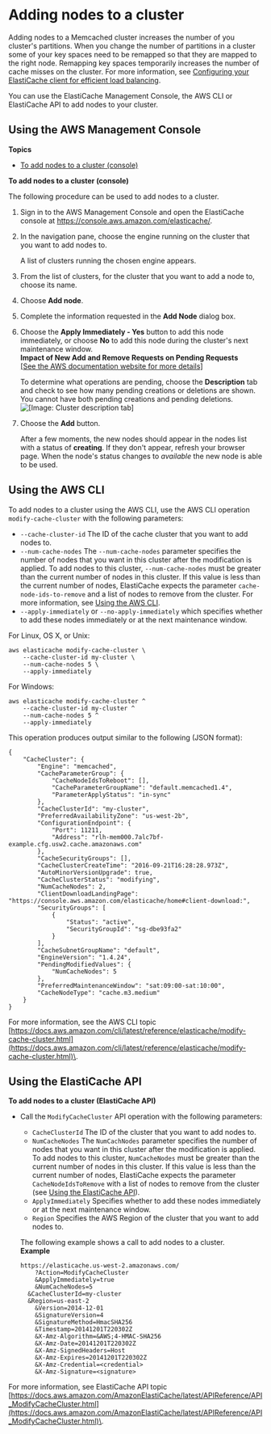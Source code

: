 # Adding nodes to a cluster<a name="Clusters.AddNode"></a>

Adding nodes to a Memcached cluster increases the number of you cluster's partitions\. When you change the number of partitions in a cluster some of your key spaces need to be remapped so that they are mapped to the right node\. Remapping key spaces temporarily increases the number of cache misses on the cluster\. For more information, see [Configuring your ElastiCache client for efficient load balancing](BestPractices.LoadBalancing.md)\.

You can use the ElastiCache Management Console, the AWS CLI or ElastiCache API to add nodes to your cluster\.

## Using the AWS Management Console<a name="Clusters.AddNode.CON"></a>

**Topics**
+ [To add nodes to a cluster \(console\)](#AddNode.CON)<a name="AddNode.CON"></a>

**To add nodes to a cluster \(console\)**

The following procedure can be used to add nodes to a cluster\.

1. Sign in to the AWS Management Console and open the ElastiCache console at [ https://console\.aws\.amazon\.com/elasticache/](https://console.aws.amazon.com/elasticache/)\.

1. In the navigation pane, choose the engine running on the cluster that you want to add nodes to\.

   A list of clusters running the chosen engine appears\.

1. From the list of clusters, for the cluster that you want to add a node to, choose its name\.

1. Choose **Add node**\.

1. Complete the information requested in the **Add Node** dialog box\.

1. Choose the **Apply Immediately \- Yes** button to add this node immediately, or choose **No** to add this node during the cluster's next maintenance window\.  
**Impact of New Add and Remove Requests on Pending Requests**    
[\[See the AWS documentation website for more details\]](http://docs.aws.amazon.com/AmazonElastiCache/latest/mem-ug/Clusters.AddNode.html)

   To determine what operations are pending, choose the **Description** tab and check to see how many pending creations or deletions are shown\. You cannot have both pending creations and pending deletions\.   
![\[Image: Cluster description tab\]](http://docs.aws.amazon.com/AmazonElastiCache/latest/mem-ug/images/ModifyCacheCluster-DescriptionTab-PendActions.png)

1. Choose the **Add** button\.

    After a few moments, the new nodes should appear in the nodes list with a status of **creating**\. If they don't appear, refresh your browser page\. When the node's status changes to *available* the new node is able to be used\.

## Using the AWS CLI<a name="Clusters.AddNode.CLI"></a>

To add nodes to a cluster using the AWS CLI, use the AWS CLI operation `modify-cache-cluster` with the following parameters:
+ `--cache-cluster-id` The ID of the cache cluster that you want to add nodes to\.
+ `--num-cache-nodes` The `--num-cache-nodes` parameter specifies the number of nodes that you want in this cluster after the modification is applied\. To add nodes to this cluster, `--num-cache-nodes` must be greater than the current number of nodes in this cluster\. If this value is less than the current number of nodes, ElastiCache expects the parameter `cache-node-ids-to-remove` and a list of nodes to remove from the cluster\. For more information, see [Using the AWS CLI](Clusters.DeleteNode.md#Clusters.DeleteNode.CLI)\.
+ `--apply-immediately` or `--no-apply-immediately` which specifies whether to add these nodes immediately or at the next maintenance window\.

For Linux, OS X, or Unix:

```
aws elasticache modify-cache-cluster \
    --cache-cluster-id my-cluster \
    --num-cache-nodes 5 \
    --apply-immediately
```

For Windows:

```
aws elasticache modify-cache-cluster ^
    --cache-cluster-id my-cluster ^
    --num-cache-nodes 5 ^
    --apply-immediately
```

This operation produces output similar to the following \(JSON format\):

```
{
    "CacheCluster": {
        "Engine": "memcached", 
        "CacheParameterGroup": {
            "CacheNodeIdsToReboot": [], 
            "CacheParameterGroupName": "default.memcached1.4", 
            "ParameterApplyStatus": "in-sync"
        }, 
        "CacheClusterId": "my-cluster", 
        "PreferredAvailabilityZone": "us-west-2b", 
        "ConfigurationEndpoint": {
            "Port": 11211, 
            "Address": "rlh-mem000.7alc7bf-example.cfg.usw2.cache.amazonaws.com"
        }, 
        "CacheSecurityGroups": [], 
        "CacheClusterCreateTime": "2016-09-21T16:28:28.973Z", 
        "AutoMinorVersionUpgrade": true, 
        "CacheClusterStatus": "modifying", 
        "NumCacheNodes": 2, 
        "ClientDownloadLandingPage": "https://console.aws.amazon.com/elasticache/home#client-download:", 
        "SecurityGroups": [
            {
                "Status": "active", 
                "SecurityGroupId": "sg-dbe93fa2"
            }
        ], 
        "CacheSubnetGroupName": "default", 
        "EngineVersion": "1.4.24", 
        "PendingModifiedValues": {
            "NumCacheNodes": 5
        }, 
        "PreferredMaintenanceWindow": "sat:09:00-sat:10:00", 
        "CacheNodeType": "cache.m3.medium"
    }
}
```

For more information, see the AWS CLI topic [https://docs.aws.amazon.com/cli/latest/reference/elasticache/modify-cache-cluster.html](https://docs.aws.amazon.com/cli/latest/reference/elasticache/modify-cache-cluster.html)\.

## Using the ElastiCache API<a name="Clusters.AddNode.API"></a>

**To add nodes to a cluster \(ElastiCache API\)**
+ Call the `ModifyCacheCluster` API operation with the following parameters:
  + `CacheClusterId` The ID of the cluster that you want to add nodes to\.
  + `NumCacheNodes` The `NumCachNodes` parameter specifies the number of nodes that you want in this cluster after the modification is applied\. To add nodes to this cluster, `NumCacheNodes` must be greater than the current number of nodes in this cluster\. If this value is less than the current number of nodes, ElastiCache expects the parameter `CacheNodeIdsToRemove` with a list of nodes to remove from the cluster \(see [Using the ElastiCache API](Clusters.DeleteNode.md#Clusters.DeleteNode.API)\)\.
  + `ApplyImmediately` Specifies whether to add these nodes immediately or at the next maintenance window\.
  + `Region` Specifies the AWS Region of the cluster that you want to add nodes to\.

  The following example shows a call to add nodes to a cluster\.  
**Example**  

  ```
  https://elasticache.us-west-2.amazonaws.com/
      ?Action=ModifyCacheCluster
      &ApplyImmediately=true
      &NumCacheNodes=5
  	&CacheClusterId=my-cluster
  	&Region=us-east-2
      &Version=2014-12-01
      &SignatureVersion=4
      &SignatureMethod=HmacSHA256
      &Timestamp=20141201T220302Z
      &X-Amz-Algorithm=&AWS;4-HMAC-SHA256
      &X-Amz-Date=20141201T220302Z
      &X-Amz-SignedHeaders=Host
      &X-Amz-Expires=20141201T220302Z
      &X-Amz-Credential=<credential>
      &X-Amz-Signature=<signature>
  ```

For more information, see ElastiCache API topic [https://docs.aws.amazon.com/AmazonElastiCache/latest/APIReference/API_ModifyCacheCluster.html](https://docs.aws.amazon.com/AmazonElastiCache/latest/APIReference/API_ModifyCacheCluster.html)\.